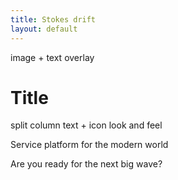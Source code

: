 ```yaml
---
title: Stokes drift
layout: default
---
```


  <div id="hero">
      image + text overlay
    </div>

<div id="split_column">
  <h1> Title </h1>
  split column text + icon look and feel

Service platform for the modern world

Are you ready for the next big wave?

</div>

